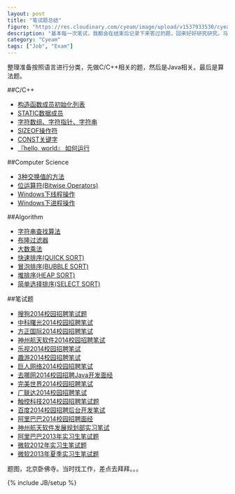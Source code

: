 ```yaml
---
layout: post
title: "笔试题总结"
figure: "https://res.cloudinary.com/cyeam/image/upload/v1537933530/cyeam/offer_temple.jpg"
description: "基本每一次笔试，我都会在结束后记录下来答过的题，回来好好研究研究。马上就要毕业了，论文也差不多了，现在来总结一下。"
category: "Cyeam"
tags: ["Job", "Exam"]
---
```


整理准备按照语言进行分类，先做C/C++相关的题，然后是Java相关。最后是算法题。

##C/C++

+ [构造函数成员初始化列表](https://blog.cyeam.com/computer/2013/03/31/constructor)
+ [STATIC数据成员](https://blog.cyeam.com/computer/2013/03/21/static)
+ [字符数组、字符指针、字符串](https://blog.cyeam.com/computer/2013/03/20/string)
+ [SIZEOF操作符](https://blog.cyeam.com/computer/2013/03/20/sizeof)
+ [CONST关键字](https://blog.cyeam.com/computer/2013/03/14/const)
+ [『hello, world』 如何运行](https://blog.cyeam.com/computer/2014/05/15/gcc)

##Computer Science

+ [3种交换值的方法](https://blog.cyeam.com/computer/2013/04/02/swap)
+ [位运算符(Bitwise Operators)](https://blog.cyeam.com/ccmputer/2013/03/11/bitwise_operators)
+ [Windows下线程操作](https://blog.cyeam.com/computer/2011/01/11/cpp_thread)
+ [Windows下进程操作](https://blog.cyeam.com/computer/2011/01/11/cpp_process)

##Algorithm

+ [字符串查找算法](https://blog.cyeam.com/golang/2014/08/08/go_index)
+ [布隆过滤器](https://blog.cyeam.com/hash/2014/07/30/bloomfilter)
+ [大数乘法](https://blog.cyeam.com/golang/2014/08/15/go_largenumberx)
+ [快速排序(QUICK SORT)](https://blog.cyeam.com/computer/2013/04/17/quicksort)
+ [冒泡排序(BUBBLE SORT)](https://blog.cyeam.com/computer/2013/04/16/bubblesort)
+ [堆排序(HEAP SORT)](https://blog.cyeam.com/computer/2013/04/06/heapsort)
+ [简单选择排序(SELECT SORT)](https://blog.cyeam.com/computer/2013/04/02/selectsort)

##笔试题

+ [搜狗2014校园招聘笔试题](https://blog.cyeam.com/collection/2013/11/23/sogou)
+ [中科曙光2014校园招聘笔试](https://blog.cyeam.com/collection/2013/11/05/sugon)
+ [方正国际2014校园招聘笔试](https://blog.cyeam.com/collection/2013/10/30/founder)
+ [神州航天软件2014校园招聘笔试](https://blog.cyeam.com/collection/2013/10/25/bsast)
+ [乐视2014校园招聘笔试](https://blog.cyeam.com/collection/2013/10/24/letv)
+ [趣游2014校园招聘笔试](https://blog.cyeam.com/collection/2013/10/24/gamewave)
+ [巨人网络2014校园招聘笔试](https://blog.cyeam.com/collection/2013/10/21/giant)
+ [去哪网2014校园招聘Java开发面经](https://blog.cyeam.com/collection/2013/10/19/qunarinterview)
+ [完美世界2014校园招聘笔试](https://blog.cyeam.com/collection/2013/10/19/perfectworld)
+ [广联达2014校园招聘笔试](https://blog.cyeam.com/collection/2013/10/17/glodon)
+ [触控科技2014校园招聘笔试题](https://blog.cyeam.com/collection/2013/10/15/chukong)
+ [百度2014校园招聘后台开发笔试](https://blog.cyeam.com/collection/2013/10/13/baidu)
+ [阿里巴巴2014校园招聘面经](https://blog.cyeam.com/collection/2013/09/16/alibabainterview)
+ [神州航天软件发展规划部实习笔试](https://blog.cyeam.com/collection/2013/09/09/bsastintern)
+ [阿里巴巴2013年实习生笔试题](https://blog.cyeam.com/collection/2013/05/23/alibaba)
+ [微软2012年实习生笔试题](https://blog.cyeam.com/collection/2013/04/20/microsoft_intern_2012)
+ [微软2013年夏季实习生笔试题](https://blog.cyeam.com/collection/2013/04/07/microsoft_intern_2013)

题图，北京卧佛寺。当时找工作，差点去拜拜。。。

{% include JB/setup %}